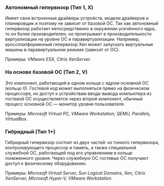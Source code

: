 ### Автономный гипервизор (Тип 1, X)
Имеет свои встроенные драйверы устройств, модели драйверов и планировщик и поэтому не зависит от базовой ОС. Так как автономный гипервизор работает непосредственно в окружении усечённого ядра, то он более производителен, но проигрывает в производительности виртуализации на уровне ОС и паравиртуализации. Например, кроссплатформенный гипервизор Xen может запускать виртуальные машины в паравиртуальном режиме (зависит от ОС).

Примеры: *VMware ESX, Citrix XenServer*.
### На основе базовой ОС (Тип 2, V)
Это компонент, работающий в одном кольце с ядром основной ОС (кольцо 0). Гостевой код может выполняться прямо на физическом процессоре, но доступ к устройствам ввода-вывода компьютера из гостевой ОС осуществляется через второй компонент, обычный процесс основной ОС — монитор уровня пользователя.

Примеры: *Microsoft Virtual PC, VMware Workstation, QEMU, Parallels, VirtualBox*.
### Гибридный (Тип 1+)
Гибридный гипервизор состоит из двух частей: из тонкого гипервизора, контролирующего процессор и память, а также специальной служебной ОС, работающей под его управлением в кольце пониженного уровня. Через служебную ОС гостевые ОС получают доступ к физическому оборудованию.

Примеры: *Microsoft Virtual Server, Sun Logical Domains, Xen, Citrix XenServer, Microsoft Hyper-V, VMware Workstation*.

<!--_footer: Гипервизор [Электронный ресурс]. URL: https://ru.wikipedia.org/wiki/Гипервизор (дата обращения 24.03.2020)-->